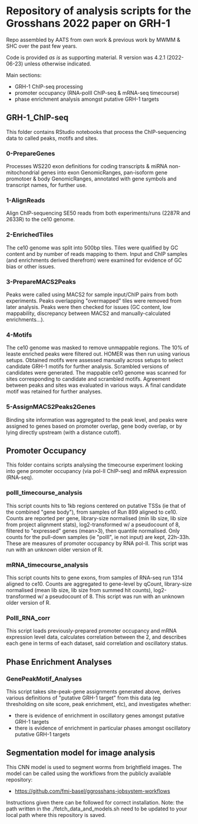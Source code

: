 # Repository of analysis scripts for the Grosshans 2022 paper on GRH-1

Repo assembled by AATS from own work & previous work by MWMM & SHC over the past few years.

Code is provided _as is_ as supporting material. R version was 4.2.1 (2022-06-23) unless otherwise indicated.

Main sections:
- GRH-1 ChIP-seq processing
- promoter occupancy (RNA-polII ChIP-seq & mRNA-seq timecourse)
- phase enrichment analysis amongst putative GRH-1 targets



<!-- ----------------------------------------------------------------------- -->
## GRH-1_ChIP-seq

This folder contains RStudio notebooks that process the ChIP-sequencing data to
called peaks, motifs and sites.

### 0-PrepareGenes
Processes WS220 exon definitions for coding transcripts & miRNA non-mitochondrial genes into exon GenomicRanges, pan-isoform gene promotoer & body GenomicRanges, annotated with gene symbols and transcript names, for further use.


### 1-AlignReads
Align ChIP-sequencing SE50 reads from both experiments/runs (2287R and 2633R) to the ce10 genome.


### 2-EnrichedTiles
The ce10 genome was split into 500bp tiles. Tiles were qualified by GC content and by number of reads mapping to them. Input and ChIP samples (and enrichments derived therefrom) were examined for evidence of GC bias or other issues.


### 3-PrepareMACS2Peaks
Peaks were called using MACS2 for sample input/ChIP pairs from both experiments. Peaks overlapping "overmapped" tiles were removed from later analysis. Peaks were then checked for issues (GC content, low mappability, discrepancy between MACS2 and manually-calculated enrichments...).


### 4-Motifs
The ce10 genome was masked to remove unmappable regions. The 10% of leaste enriched peaks were filtered out. HOMER was then run using various setups. Obtained motifs were assessed manually across setups to select candidate GRH-1 motifs for further analysis. Scrambled versions of candidates were generated. The mappable ce10 genome was scanned for sites corresponding to candidate and scrambled motifs. Agreement between peaks and sites was evaluated in various ways. A final candidate motif was retained for further analyses.


### 5-AssignMACS2Peaks2Genes
Binding site information was aggregated to the peak level, and peaks were assigned to genes based on promoter overlap, gene body overlap, or by lying directly upstream (with a distance cutoff).



<!-- ----------------------------------------------------------------------- -->
## Promoter Occupancy

This folder contains scripts analysing the timecourse experiment looking into gene promoter occupancy (via pol-II ChIP-seq) and mRNA expression (RNA-seq).


### polII_timecourse_analysis
This script counts hits to 1kb regions centered on putative TSSs (ie that of the combined "gene body"), from samples of Run 899 aligned to ce10.
Counts are reported per gene, library-size normalised (min lib size,
lib size from project alignment stats), log2-transformed w/ a pseudocount of 8,
filtered to "expressed" genes (mean>3), then quantile normalised.
Only counts for the pull-down samples (ie "polII", ie not input) are kept, 22h-33h.
These are measures of promoter occupancy by RNA pol-II.
This script was run with an unknown older version of R.


### mRNA_timecourse_analysis
This script counts hits to gene exons, from samples of RNA-seq run 1314 aligned to ce10.
Counts are aggregated to gene-level by qCount, library-size normalised
(mean lib size, lib size from summed hit counts), log2-transformed w/ a pseudocount of 8.
This script was run with an unknown older version of R.


### PolII_RNA_corr
This script loads previously-prepared promoter occupancy and mRNA expression level data, calculates correlation between the 2, and describes each gene in terms of each dataset, said correlation and oscillatory status.



<!-- ----------------------------------------------------------------------- -->
## Phase Enrichment Analyses

### GenePeakMotif_Analyses
This script takes site-peak-gene assignments generated above, derives various definitions of "putative GRH-1 target" from this data (eg thresholding on site score, peak enrichment, etc), and investigates whether:
- there is evidence of enrichment in oscillatory genes amongst putative GRH-1 targets
- there is evidence of enrichment in particular phases amongst oscillatory putative GRH-1 targets


<!-- ----------------------------------------------------------------------- -->
## Segmentation model for image analysis
This CNN model is used to segment worms from brightfield images. The model can be called using the workflows from the publicly available repository:
- https://github.com/fmi-basel/ggrosshans-jobsystem-workflows

Instructions given there can be followed for correct installation.
Note:  the path written in the ./fetch_data_and_models.sh need to be updated to your local path where this repository is saved.

<!-- EOF -->
